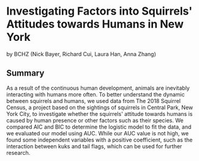 # **Investigating Factors into Squirrels\' Attitudes towards Humans in New York**

by BCHZ (Nick Bayer, Richard Cui, Laura Han, Anna Zhang)

## Summary

As a result of the continuous human development, animals are inevitably interacting with humans more often. To better understand the dynamic between squirrels and humans, we used data from The 2018 Squirrel Census, a project based on the sightings of squirrels in Central Park, New York City, to investigate whether the squirrels' attitude towards humans is caused by human presence or other factors such as their species. We compared AIC and BIC to determine the logistic model to fit the data, and we evaluated our model using AUC. While our AUC value is not high, we found some independent variables with a positive coefficient, such as the interaction between kuks and tail flags, which can be used for further research.
